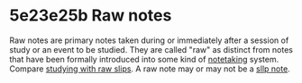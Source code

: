 # 5e23e25b Raw notes

Raw notes are primary notes taken during or immediately after a session of study or
an event to be studied. They are called "raw" as distinct from notes that have been formally 
introduced into some kind of [notetaking](1ec8f6a4_notetaking.md) system. Compare [studying with raw slips](2a54e5ab_studying_with_raw_slips.md). A raw note may or may not be a [sllp note](8ea67041_slip_note.md).